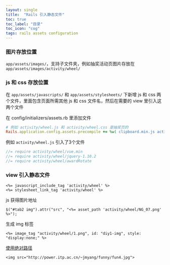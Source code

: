 ```yaml
---
layout: single
title:  "Rails 引入静态文件"
toc: true
toc_label: "目录"
toc_icon: "cog"
tags: rails assets configuration
---
```



### 图片存放位置

`app/assets/images/`，支持子文件夹，例如抽奖活动页图片存放在 `app/assets/images/activity/wheel/`



### js 和 css 存放位置

在 `app/assets/javascripts/` 和 `app/assets/stylesheets/` 下新增 js 和 css 两个文件，里面包含页面所需其他 js 和 css 文件名，然后在需要的 view 里引入这两个文件

在 config/initializers/assets.rb 里添加文件

```ruby
# 例如 activity/wheel.js 和 activity/wheel.css 是抽奖页的
Rails.application.config.assets.precompile += %w( clipboard.min.js activity/wheel.js activity/wheel.css )
```

例如 `activity/wheel.js` 引入了3个文件

```js
//= require activity/wheel/vue.min
//= require activity/wheel/jquery-1.10.2
//= require activity/wheel/awardRotate
```



### view 引入静态文件

```erb
<%= javascript_include_tag 'activity/wheel' %>
<%= stylesheet_link_tag 'activity/wheel' %>
```

js 获得图片地址

```erb
$("#tab2 img").attr("src", "<%= asset_path 'activity/wheel/NG_07.png' %>");
```

生成 img 标签

```erb
<%= image_tag "activity/wheel/1.png", id: "diy1-img", style: "display:none;" %>

```

[使用绝对路径](https://stackoverflow.com/questions/2582950/how-to-display-image-pointed-by-url-in-rails?utm_medium=organic&utm_source=google_rich_qa&utm_campaign=google_rich_qa)

```erb
<img src="http://power.itp.ac.cn/~jmyang/funny/fun4.jpg">
```
